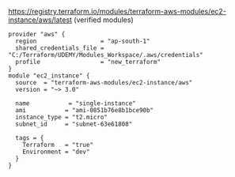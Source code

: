 https://registry.terraform.io/modules/terraform-aws-modules/ec2-instance/aws/latest (verified modules)


```hcl
provider "aws" {
  region                  = "ap-south-1"
  shared_credentials_file = "C:/Terraform/UDEMY/Modules_Workspace/.aws/credentials"
  profile                 = "new_terraform"
}
module "ec2_instance" {
  source  = "terraform-aws-modules/ec2-instance/aws"
  version = "~> 3.0"

  name           = "single-instance"
  ami           = "ami-0851b76e8b1bce90b"
  instance_type = "t2.micro"
  subnet_id     = "subnet-63e61808"

  tags = {
    Terraform   = "true"
    Environment = "dev"
  }
}
```
